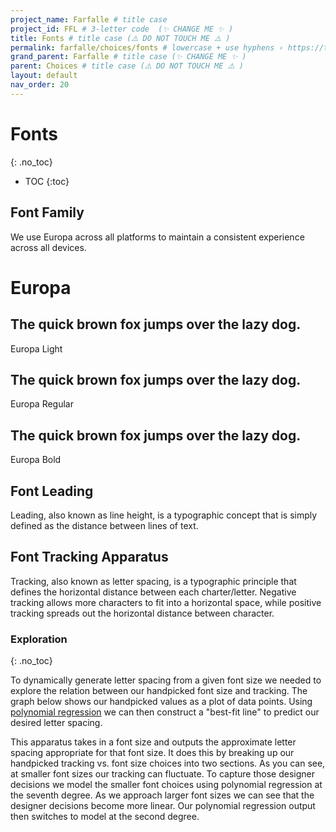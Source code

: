 ```yaml
---
project_name: Farfalle # title case
project_id: FFL # 3-letter code  (✨ CHANGE ME ✨ )
title: Fonts # title case (⚠️ DO NOT TOUCH ME ⚠️ )
permalink: farfalle/choices/fonts # lowercase + use hyphens › https://tinyurl.com/27kmc4rb (✨ CHANGE ME ✨ )
grand_parent: Farfalle # title case (✨ CHANGE ME ✨ )
parent: Choices # title case (⚠️ DO NOT TOUCH ME ⚠️ )
layout: default
nav_order: 20
---
```


<!-- Library/Vendor scripts -->
<script defer src="{{ site.baseurl }}/assets/js/libs/chroma.min.js"></script>
<script defer src="{{ site.baseurl }}/assets/js/libs/name-that-color.js"></script>
<script type="text/javascript" src="{{site.baseurl}}/assets/js/libs/chartist.min.js"></script>
<script type="text/javascript" src="{{site.baseurl}}/assets/js/libs/chartist-plugin-legend.min.js"></script>
<script type="text/javascript" src="{{site.baseurl}}/assets/js/libs/chartist-plugin-axistitle.min.js"></script>
<script type="text/javascript" src="{{site.baseurl}}/assets/js/libs/chartist-plugin-zoom.min.js"></script>
<link rel="stylesheet" href="{{site.baseurl}}/assets/css/chartist.css">

<!-- Utility scripts -->

<script defer src="{{ site.baseurl }}/assets/js/utilities/pasta-token-generation.js"></script>

<!-- Inject Pasta Apparatus ad hoc script ↓ -->
<script defer src="{{ site.baseurl }}/assets/js/apparatuses/index.js"></script>
<script defer src="{{ site.baseurl }}/assets/js/apparatuses/page-script.js"></script>

# Fonts
{: .no_toc}

- TOC
{:toc}

## Font Family
We use Europa across all platforms to maintain a consistent experience across all devices.

<h1 class="Europa-ed-b">Europa</h1>

<section class="flex-1_1_1-cols">
  <div>
    <h2 class=" Europa-ed-l">The quick brown fox jumps over the lazy dog.</h2>
    <p>Europa Light</p>
  </div>
  <div>
    <h2 class=" Europa-ed-r">The quick brown fox jumps over the lazy dog.</h2>
    <p>Europa Regular</p>
  </div>
  <div>
    <h2 class=" Europa-ed-b">The quick brown fox jumps over the lazy dog.</h2>
    <p>Europa Bold</p>
  </div>
</section>

## Font Leading
Leading, also known as line height, is a typographic concept that is simply defined as the distance between lines of text.

## Font Tracking Apparatus
Tracking, also known as letter spacing, is a typographic principle that defines the horizontal distance between each charter/letter. Negative tracking allows more characters to fit into a horizontal space, while positive tracking spreads out the horizontal distance between character.

### Exploration
{: .no_toc}

To dynamically generate letter spacing from a given font size we needed to explore the relation between our handpicked font size and tracking. The graph below shows our handpicked values as a plot of data points. Using [polynomial regression](https://en.wikipedia.org/wiki/Polynomial_regression#:~:text=In%20statistics%2C%20polynomial%20regression%20is,nth%20degree%20polynomial%20in%20x.&text=For%20this%20reason%2C%20polynomial%20regression,case%20of%20multiple%20linear%20regression.) we can then construct a "best-fit line" to predict our desired letter spacing.

This apparatus takes in a font size and outputs the approximate letter spacing appropriate for that font size. It does this by breaking up our handpicked tracking vs. font size choices into two sections. As you can see, at smaller font sizes our tracking can fluctuate. To capture those designer decisions we model the smaller font choices using polynomial regression at the seventh degree. As we approach larger font sizes we can see that the designer decisions become more linear. Our polynomial regression output then switches to model at the second degree.
